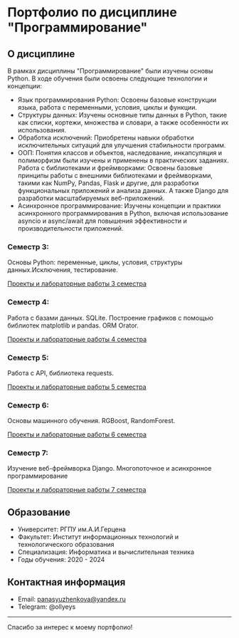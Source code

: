 # Портфолио по дисциплине "Программирование"

## О дисциплине

В рамках дисциплины "Программирование" были изучены основы Python. В ходе обучения были освоены следующие технологии и концепции:

- Язык программирования Python: Освоены базовые конструкции языка, работа с переменными, условия, циклы и функции.
- Структуры данных: Изучены основные типы данных в Python, такие как списки, кортежи, множества и словари, а также особенности их использования.
- Обработка исключений: Приобретены навыки обработки исключительных ситуаций для улучшения стабильности программ.
- ООП: Понятия классов и объектов, наследование, инкапсуляция и полиморфизм были изучены и применены в практических заданиях.
Работа с библиотеками и фреймворками: Освоены базовые принципы работы с внешними библиотеками и фреймворками, такими как NumPy, Pandas, Flask и другие, для разработки функциональных приложений и анализа данных. А также Django для разработки масштабируемых веб-приложений.
- Асинхронное программирование: Изучены концепции и практики асинхронного программирования в Python, включая использование asyncio и async/await для повышения эффективности и производительности приложений.


### Семестр 3: 
Основы Python: переменные, циклы, условия, структуры данных.Исключения, тестирование.

[Проекты и лабораторные работы 3 семестра](./python-sem-3)

### Семестр 4: 
Работа с базами данных. SQLite. Построение графиков с помощью библиотек matplotlib и pandas. ORM Orator.

[Проекты и лабораторные работы 4 семестра](./python-sem-4)

### Семестр 5: 
Работа с API, библиотека requests.

[Проекты и лабораторные работы 5 семестра](./python-sem-5)

### Семестр 6: 
Основы машинного обучения. RGBoost, RandomForest.

[Проекты и лабораторные работы 6 семестра](./python-sem-6)

### Семестр 7: 
Изучение веб-фреймворка Djangо. Многопоточное и асинхронное программирование

[Проекты и лабораторные работы 7 семестра](./python-sem-7)


## Образование

- Университет: РГПУ им.А.И.Герцена
- Факультет: Институт информационных технологий и технологического образования
- Специализация: Информатика и вычислительная техника
- Годы обучения: 2020 - 2024

## Контактная информация

- Email: panasyuzhenkova@yandex.ru
- Telegram: @ollyeys

---

Спасибо за интерес к моему портфолио!
